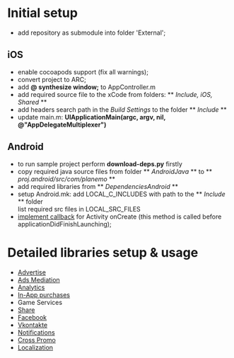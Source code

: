 # Initial setup #

- add repository as submodule into folder 'External';

## iOS ##

- enable cocoapods support (fix all warnings);
- convert project to ARC;
- add **@ synthesize window;** to AppController.m
- add required source file to the xCode from folders: ** *Include, iOS, Shared* **
- add headers search path in the *Build Settings* to the folder ** *Include* **
- update main.m: **UIApplicationMain(argc, argv, nil, @"AppDelegateMultiplexer")**

## Android ##

- to run sample project perform **download-deps.py** firstly
- copy required java source files from folder ** *AndroidJava* ** to ** *proj.android/src/com/planemo* **
- add required libraries from ** *DependenciesAndroid* **
- setup Android.mk: add LOCAL_C_INCLUDES with path to the ** *Include* ** folder  
  list required src files in LOCAL_SRC_FILES
- [implement callback](https://bitbucket.org/snippets/Planemo/bE4aq) for Activity onCreate (this method is called before applicationDidFinishLaunching); 


# Detailed libraries setup & usage #

- [Advertise](https://bitbucket.org/Planemo/cclibs/wiki/Ads)
- [Ads Mediation](https://bitbucket.org/Planemo/cclibs/wiki/Ads%20Mediation)
- [Analytics](https://bitbucket.org/Planemo/cclibs/wiki/Analytics)
- [In-App purchases](https://bitbucket.org/Planemo/cclibs/wiki/In-App%20Purchases)
- Game Services
- [Share](https://bitbucket.org/Planemo/cclibs/wiki/Share)
- [Facebook](https://bitbucket.org/Planemo/cclibs/wiki/Facebook)
- [Vkontakte](https://bitbucket.org/Planemo/cclibs/wiki/Vkontakte)
- [Notifications](https://bitbucket.org/Planemo/cclibs/wiki/Notifications)
- [Cross Promo](https://bitbucket.org/Planemo/cclibs/wiki/Cross%20Promo%20Kit)
- [Localization](https://bitbucket.org/Planemo/cclibs/wiki/Localization)